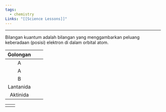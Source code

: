 ```yaml
---
tags:
  - chemistry
Links: "[[Science Lessons]]"
---
```

---
Bilangan kuantum adalah bilangan yang menggambarkan peluang keberadaan (posisi) elektron di dalam orbital atom.

| Golongan  |     |     |
| :-------: | --- | --- |
|     A     |     |     |
|     A     |     |     |
|     B     |     |     |
| Lantanida |     |     |
| Aktinida  |     |     |

|     |     |
| --- | --- |
|     |     |
